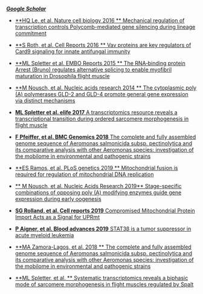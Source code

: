 [***Google Scholar***](https://scholar.google.com/citations?user=KzGEMogAAAAJ&hl=en)

- [ **HQ Le, et al. Nature cell biology	2016 ** Mechanical regulation of transcription controls Polycomb-mediated gene silencing during lineage commitment](https://www.nature.com/articles/ncb3387)

- [ **S Roth, et al. Cell Reports 2016 ** Vav proteins are key regulators of Card9 signaling for innate antifungal immunity](https://www.sciencedirect.com/science/article/pii/S2211124716315741)

- [ **ML Spletter et al. EMBO Reports 2015 ** The RNA‐binding protein Arrest (Bruno) regulates alternative splicing to enable myofibril maturation in Drosophila flight muscle](https://www.embopress.org/doi/pdf/10.15252/embr.201439791)

- [ **M Nousch, et al. Nucleic acids research 2014 ** The cytoplasmic poly (A) polymerases GLD-2 and GLD-4 promote general gene expression via distinct mechanisms](https://academic.oup.com/nar/article/42/18/11622/2436391)

 - [ **ML Spletter et al. elife 2017** A transcriptomics resource reveals a transcriptional transition during ordered sarcomere morphogenesis in flight muscle](https://cdn.elifesciences.org/articles/34058/elife-34058-v2.pdf) 
 
- [ **F Pfeiffer, et al. BMC Genomics 2018** The complete and fully assembled genome sequence of Aeromonas salmonicida subsp. pectinolytica and its comparative analysis with other Aeromonas species: investigation of the mobilome in environmental and pathogenic strains](https://bmcgenomics.biomedcentral.com/articles/10.1186/s12864-017-4301-6) 

- [ **ES Ramos, et al. PLoS genetics 2019 ** Mitochondrial fusion is required for regulation of mitochondrial DNA replication](https://journals.plos.org/plosgenetics/article?id=10.1371/journal.pgen.1008085)

- [ ** M Nousch, et al. Nucleic Acids Research 2019** Stage-specific combinations of opposing poly (A) modifying enzymes guide gene expression during early oogenesis](https://academic.oup.com/nar/article/47/20/10881/5568212) 

- [ **SG Rolland, et al. Cell reports 2019** Compromised Mitochondrial Protein Import Acts as a Signal for UPRmt](https://www.sciencedirect.com/science/article/pii/S2211124719309532)

- [ **P Aigner, et al. Blood advances 2019** STAT3β is a tumor suppressor in acute myeloid leukemia](https://ashpublications.org/bloodadvances/article/3/13/1989/246635)

- [**MA Zamora-Lagos,  et al.  2018 ** The complete and fully assembled genome sequence of Aeromonas salmonicida subsp. pectinolytica and its comparative analysis with other Aeromonas species: investigation of the mobilome in environmental and pathogenic strains](https://hal.archives-ouvertes.fr/hal-02066652/) 

- [**ML Spletter, et al.  ** Systematic transcriptomics reveals a biphasic mode of sarcomere morphogenesis in flight muscles regulated by Spalt](https://www.biorxiv.org/content/10.1101/229534v1.abstract)
